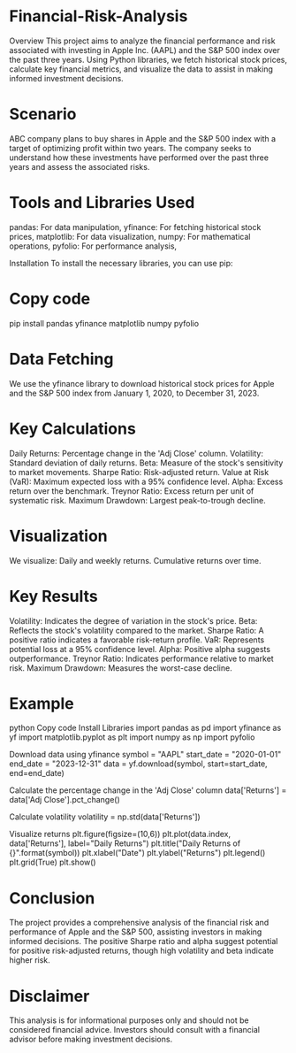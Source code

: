# Financial-Risk-Analysis
Overview
This project aims to analyze the financial performance and risk associated with investing in Apple Inc. (AAPL) and the S&P 500 index over the past three years. Using Python libraries, we fetch historical stock prices, calculate key financial metrics, and visualize the data to assist in making informed investment decisions.

# Scenario
ABC company plans to buy shares in Apple and the S&P 500 index with a target of optimizing profit within two years. The company seeks to understand how these investments have performed over the past three years and assess the associated risks.

# Tools and Libraries Used
pandas: For data manipulation,
yfinance: For fetching historical stock prices,
matplotlib: For data visualization,
numpy: For mathematical operations,
pyfolio: For performance analysis,

Installation
To install the necessary libraries, you can use pip:

# Copy code
pip install pandas yfinance matplotlib numpy pyfolio
# Data Fetching
We use the yfinance library to download historical stock prices for Apple and the S&P 500 index from January 1, 2020, to December 31, 2023.

# Key Calculations
Daily Returns: Percentage change in the 'Adj Close' column.
Volatility: Standard deviation of daily returns.
Beta: Measure of the stock's sensitivity to market movements.
Sharpe Ratio: Risk-adjusted return.
Value at Risk (VaR): Maximum expected loss with a 95% confidence level.
Alpha: Excess return over the benchmark.
Treynor Ratio: Excess return per unit of systematic risk.
Maximum Drawdown: Largest peak-to-trough decline.

# Visualization
We visualize:
Daily and weekly returns.
Cumulative returns over time.

# Key Results
Volatility: Indicates the degree of variation in the stock's price.
Beta: Reflects the stock's volatility compared to the market.
Sharpe Ratio: A positive ratio indicates a favorable risk-return profile.
VaR: Represents potential loss at a 95% confidence level.
Alpha: Positive alpha suggests outperformance.
Treynor Ratio: Indicates performance relative to market risk.
Maximum Drawdown: Measures the worst-case decline.

# Example
python
Copy code
Install Libraries
import pandas as pd
import yfinance as yf
import matplotlib.pyplot as plt
import numpy as np
import pyfolio

Download data using yfinance 
symbol = "AAPL"
start_date = "2020-01-01"
end_date = "2023-12-31"
data = yf.download(symbol, start=start_date, end=end_date)

Calculate the percentage change in the 'Adj Close' column
data['Returns'] = data['Adj Close'].pct_change()

Calculate volatility
volatility = np.std(data['Returns'])

Visualize returns
plt.figure(figsize=(10,6))
plt.plot(data.index, data['Returns'], label="Daily Returns")
plt.title("Daily Returns of {}".format(symbol))
plt.xlabel("Date")
plt.ylabel("Returns")
plt.legend()
plt.grid(True)
plt.show()

# Conclusion
The project provides a comprehensive analysis of the financial risk and performance of Apple and the S&P 500, assisting investors in making informed decisions. The positive Sharpe ratio and alpha suggest potential for positive risk-adjusted returns, though high volatility and beta indicate higher risk.

# Disclaimer
This analysis is for informational purposes only and should not be considered financial advice. Investors should consult with a financial advisor before making investment decisions.

